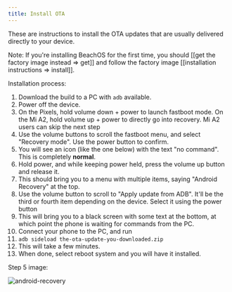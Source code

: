 ```yaml
---
title: Install OTA
---
```


These are instructions to install the OTA updates that are usually delivered directly to your device.

<div class="alert alert-info" markdown="0">
Note: If you're installing BeachOS for the first time, you should [[get the factory image instead => get]] and follow the factory image [[installation instructions => install]].
</div>

Installation process:
1.  Download the build to a PC with `adb` available.
2.  Power off the device.
3.  On the Pixels, hold volume down + power to launch fastboot mode. On the Mi A2, hold volume up + power to directly go into recovery. Mi A2 users can skip the next step
4.  Use the volume buttons to scroll the fastboot menu, and select "Recovery mode". Use the power button to confirm.
5.  You will see an icon (like the one below) with the text "no command". This is completely **normal**.
6.  Hold power, and while keeping power held, press the volume up button and release it.
7.  This should bring you to a menu with multiple items, saying "Android Recovery" at the top.
8.  Use the volume button to scroll to "Apply update from ADB". It'll be the third or fourth item depending on the device. Select it using the power button
9.  This will bring you to a black screen with some text at the bottom, at which point the phone is waiting for commands from the PC.
10.  Connect your phone to the PC, and run
11.  `adb sideload the-ota-update-you-downloaded.zip`
12.  This will take a few minutes.
13.  When done, select reboot system and you will have it installed.

Step 5 image:

![android-recovery](/assets/images/android-recovery.png)